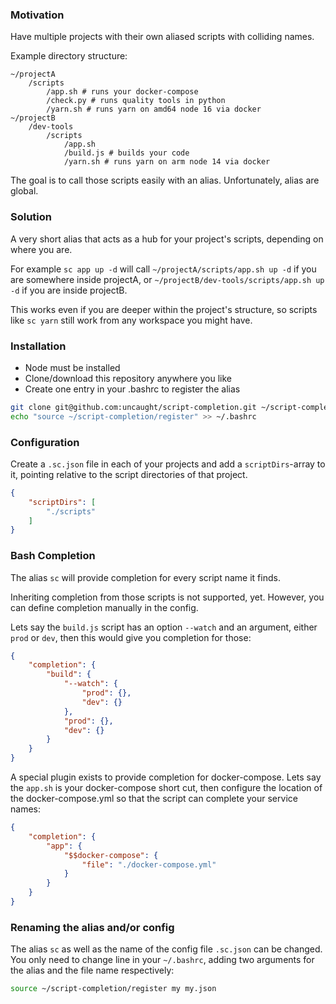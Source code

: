 ### Motivation

Have multiple projects with their own aliased scripts with colliding names.

Example directory structure:
```
~/projectA
    /scripts
        /app.sh # runs your docker-compose
        /check.py # runs quality tools in python
        /yarn.sh # runs yarn on amd64 node 16 via docker
~/projectB
    /dev-tools
        /scripts
            /app.sh
            /build.js # builds your code
            /yarn.sh # runs yarn on arm node 14 via docker
```

The goal is to call those scripts easily with an alias. Unfortunately, alias are global.

### Solution

A very short alias that acts as a hub for your project's scripts, depending on where you are. 

For example `sc app up -d` will call `~/projectA/scripts/app.sh up -d` if you are somewhere inside projectA, or `~/projectB/dev-tools/scripts/app.sh up -d` if you are inside projectB.

This works even if you are deeper within the project's structure, so scripts like `sc yarn` still work from any workspace you might have.

### Installation

- Node must be installed
- Clone/download this repository anywhere you like
- Create one entry in your .bashrc to register the alias

```bash
git clone git@github.com:uncaught/script-completion.git ~/script-completion
echo "source ~/script-completion/register" >> ~/.bashrc
```

### Configuration

Create a `.sc.json` file in each of your projects and add a `scriptDirs`-array to it, pointing relative to the script directories of that project.

```json
{
    "scriptDirs": [
        "./scripts"
    ]
}
```

### Bash Completion

The alias `sc` will provide completion for every script name it finds. 

Inheriting completion from those scripts is not supported, yet. However, you can define completion manually in the config.

Lets say the `build.js` script has an option `--watch` and an argument, either `prod` or `dev`, then this would give you completion for those:

```json
{
    "completion": {
        "build": {
            "--watch": {
                "prod": {},
                "dev": {}
            },
            "prod": {},
            "dev": {}
        }
    }
}
```

A special plugin exists to provide completion for docker-compose. Lets say the `app.sh` is your docker-compose short cut, then configure the location of the docker-compose.yml so that the script can complete your service names:

```json
{
    "completion": {
        "app": {
            "$$docker-compose": {
                "file": "./docker-compose.yml"
            }
        }
    }
}
```


### Renaming the alias and/or config

The alias `sc` as well as the name of the config file `.sc.json` can be changed. You only need to change line in your `~/.bashrc`, adding two arguments for the alias and the file name respectively:

```bash
source ~/script-completion/register my my.json
```
